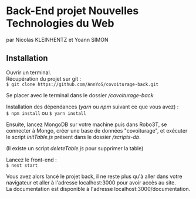 # Back-End projet Nouvelles Technologies du Web

par Nicolas KLEINHENTZ et Yoann SIMON

## Installation

Ouvrir un terminal.  
Récupération du projet sur git :  
`$ git clone https://github.com/AnnYoS/covoiturage-back.git`

Se placer avec le terminal dans le dossier */covoiturage-back*

Installation des dépendances (*yarn* ou *npm* suivant ce que vous avez) :  
`$ npm install` ou `$ yarn install`

Ensuite, lancez MongoDB sur votre machine puis dans Robo3T, se connecter à Mongo, créer une base de données "covoiturage", et exécuter le script *initTable.js* présent dans le dossier */scripts-db*.

(Il existe un script *deleteTable.js* pour supprimer la table)

Lancez le front-end :  
`$ nest start`

Vous avez alors lancé le projet back, il ne reste plus qu'à aller dans votre navigateur et aller à l'adresse localhost:3000 pour avoir accès au site.  
La documentation est disponible à l'adresse localhost:3000/documentation.
